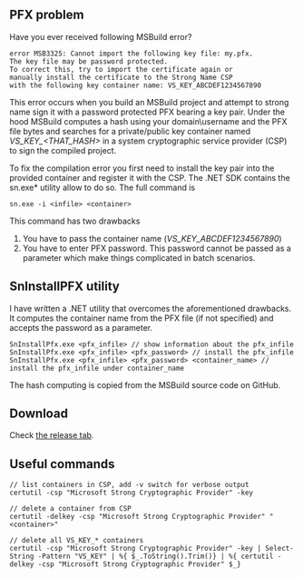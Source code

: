 ## PFX problem

Have you ever received following MSBuild error?
```
error MSB3325: Cannot import the following key file: my.pfx. 
The key file may be password protected. 
To correct this, try to import the certificate again or 
manually install the certificate to the Strong Name CSP 
with the following key container name: VS_KEY_ABCDEF1234567890
```
This error occurs when you build an MSBuild project and attempt to strong name sign it with a password protected PFX bearing a key pair. Under the hood MSBuild computes a hash using your domain\username and the PFX file bytes and searches for a private/public key container named *VS_KEY_\<THAT_HASH\>* in a system cryptographic service provider (CSP) to sign the compiled project.

To fix the compilation error you first need to install the key pair into the provided container and register it with the CSP. The .NET SDK contains the sn.exe* utility allow to do so. The full command is 
```
sn.exe -i <infile> <container>
```
This command has two drawbacks 

 1.  You have  to pass the container name (*VS_KEY_ABCDEF1234567890*)
 2. You have to enter PFX password. This password cannot be passed as a parameter which make things complicated in batch scenarios.

## SnInstallPFX utility
I have written a .NET utility that overcomes the aforementioned drawbacks. It computes the container name from the PFX file (if not specified) and accepts the password as a parameter.

```
SnInstallPfx.exe <pfx_infile> // show information about the pfx_infile
SnInstallPfx.exe <pfx_infile> <pfx_password> // install the pfx_infile 
SnInstallPfx.exe <pfx_infile> <pfx_password> <container_name> // install the pfx_infile under container_name
```
The hash computing is copied from the MSBuild source code on GitHub.

## Download 
Check [the release tab](https://github.com/honzajscz/SnInstallPfx/releases).

## Useful commands

```
// list containers in CSP, add -v switch for verbose output
certutil -csp "Microsoft Strong Cryptographic Provider" -key

// delete a container from CSP
certutil -delkey -csp "Microsoft Strong Cryptographic Provider" "<container>"

// delete all VS_KEY_* containers 
certutil -csp "Microsoft Strong Cryptographic Provider" -key | Select-String -Pattern "VS_KEY" | %{ $_.ToString().Trim()} | %{ certutil -delkey -csp "Microsoft Strong Cryptographic Provider" $_}
```
